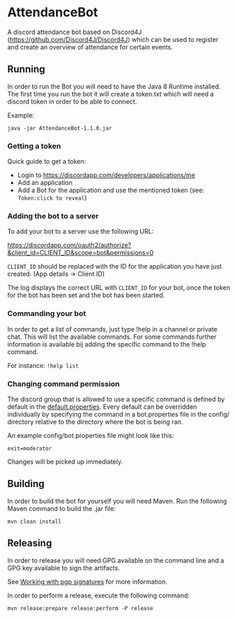 # AttendanceBot
A discord attendance bot based on Discord4J (https://github.com/Discord4J/Discord4J) which can be used to register and create an overview of attendance for certain events.

## Running
In order to run the Bot you will need to have the Java 8 Runtime installed. The first time you run the bot it will
create a token.txt which will need a discord token in order to be able to connect.

Example:
```
java -jar AttendanceBot-1.1.0.jar
```

### Getting a token
Quick guide to get a token:

- Login to https://discordapp.com/developers/applications/me
- Add an application
- Add a Bot for the application and use the mentioned token (see: `Token:click to reveal`)

### Adding the bot to a server
To add your bot to a server use the following URL:

https://discordapp.com/oauth2/authorize?&client_id=CLIENT_ID&scope=bot&permissions=0

`CLIENT_ID` should be replaced with the ID for the application you have just created. (App details -> Client ID)

The log displays the correct URL with `CLIENT_ID` for your bot, once the token for the bot has been set and the bot has been started.

### Commanding your bot
In order to get a list of commands, just type !help in a channel or private chat. This will list the available 
commands. For some commands further information is available bij adding the specific command to the !help command.

For instance: ```!help list``` 

### Changing command permission
The discord group that is allowed to use a specific command is defined by default in the
 [default.properties](attendance-bot/src/main/resources/default.properties). Every default can be overridden 
 individually by specifying the command in a bot.properties file in the config/ directory relative to the directory 
 where the bot is being ran.
 
 An example config/bot.properties file might look like this:
 
   ```exit=moderator```

Changes will be picked up immediately.

## Building
In order to build the bot for yourself you will need Maven. Run the following Maven command to build the .jar file:
```
mvn clean install
```

## Releasing
In order to release you will need GPG available on the command line and a GPG key available to sign the artifacts. 

See [Working with pgp signatures](https://central.sonatype.org/pages/working-with-pgp-signatures.html) for more 
information.

In order to perform a release, execute the following command:

```mvn release:prepare release:perform -P release```